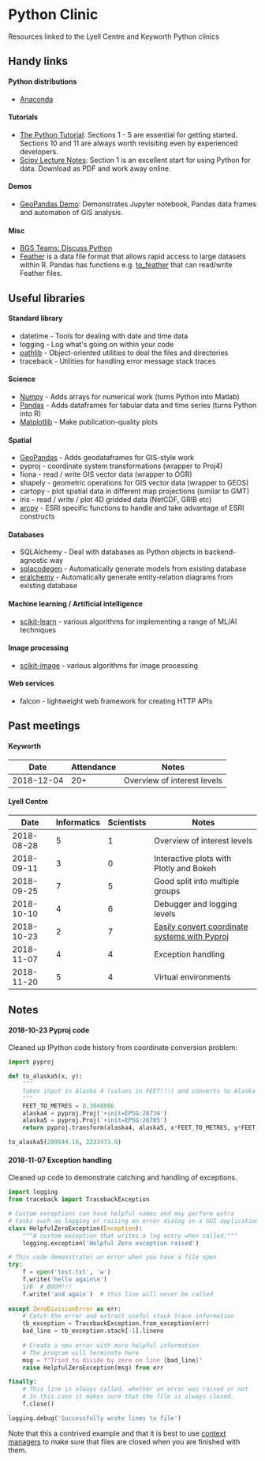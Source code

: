 # Python Clinic

Resources linked to the Lyell Centre and Keyworth Python clinics

## Handy links

#### Python distributions

+ [Anaconda](https://www.anaconda.com/download/)

#### Tutorials

+ [The Python Tutorial](https://docs.python.org/3/tutorial/): Sections
  1 - 5 are essential for getting started. Sections 10 and 11 are always worth
revisiting even by experienced developers.
+ [Scipy Lecture Notes](https://www.scipy-lectures.org/): Section 1 is an
  excellent start for using Python for data. Download as PDF and work away
online.

#### Demos

+ [GeoPandas Demo](https://github.com/BritishGeologicalSurvey/geopandas-demo):
  Demonstrates Jupyter notebook, Pandas data frames and automation of GIS
analysis.

#### Misc

+ [BGS Teams: Discuss Python ](https://teams.microsoft.com/l/channel/19%3a4cab3e4fd4ab4c0e86f35e5bc75bb528%40thread.skype/Discuss%2520Python?groupId=986a7d3d-501a-4b2c-b8f5-5be979296946&tenantId=b311db95-32ad-438f-a101-7ba061712a4e)
+ [Feather](https://blog.rstudio.com/2016/03/29/feather/) is a data file format
  that allows rapid access to large datasets within R. Pandas has functions
e.g.
[to_feather](https://pandas.pydata.org/pandas-docs/stable/generated/pandas.DataFrame.to_feather.html)
that can read/write Feather files.

## Useful libraries

#### Standard library

+ datetime - Tools for dealing with date and time data
+ logging - Log what's going on within your code
+ [pathlib](https://realpython.com/python-pathlib/) - Object-oriented utilities to deal the files and directories
+ traceback - Utilities for handling error message stack traces

#### Science

+ [Numpy](http://www.numpy.org/) - Adds arrays for numerical work (turns Python into Matlab)
+ [Pandas](https://pandas.pydata.org/) - Adds dataframes for tabular data and time series (turns Python into
  R)
+ [Matplotlib](https://matplotlib.org/) - Make publication-quality plots

#### Spatial

+ [GeoPandas](http://geopandas.org/) - Adds geodataframes for GIS-style work
+ pyproj - coordinate system transformations (wrapper to Proj4)
+ fiona - read / write GIS vector data (wrapper to OGR)
+ shapely - geometric operations for GIS vector data (wrapper to GEOS)
+ cartopy - plot spatial data in different map projections (similar to GMT)
+ iris - read / write / plot 4D gridded data (NetCDF, GRIB etc)
+ [arcpy](http://pro.arcgis.com/en/pro-app/arcpy/get-started/what-is-arcpy-.htm) - ESRI specific functions to handle and take advantage of ESRI constructs

#### Databases

+ SQLAlchemy - Deal with databases as Python objects in backend-agnostic way
+ [sqlacodegen](https://github.com/agronholm/sqlacodegen) - Automatically generate models from existing database
+ [eralchemy](https://github.com/Alexis-benoist/eralchemy) - Automatically generate entity-relation diagrams from existing database

#### Machine learning / Artificial intelligence

+ [scikit-learn](https://scikit-learn.org/stable/) - various algorithms for implementing a range of ML/AI techniques

#### Image processing

+ [scikit-image](https://scikit-image.org/) - various algorithms for image processing

#### Web services

+ falcon - lightweight web framework for creating HTTP APIs


## Past meetings

#### Keyworth

Date | Attendance | Notes
---- | ----------- | -----
2018-12-04 | 20+ | Overview of interest levels


#### Lyell Centre

Date | Informatics | Scientists | Notes
---- | ----------- | ---------- | -----
2018-08-28 | 5 | 1 | Overview of interest levels
2018-09-11 | 3 | 0 | Interactive plots with Plotly and Bokeh
2018-09-25 | 7 | 5 | Good split into multiple groups
2018-10-10 | 4 | 6 | Debugger and logging levels
2018-10-23 | 2 | 7 | [Easily convert coordinate systems with Pyproj](http://all-geo.org/volcan01010/2012/11/change-coordinates-with-pyproj/)
2018-11-07 | 4 | 4 | Exception handling
2018-11-20 | 5 | 4 | Virtual environments

## Notes

#### 2018-10-23 Pyproj code

Cleaned up IPython code history from coordinate conversion problem:

```python
import pyproj

def to_alaska5(x, y):
    """
    Takes input in Alaska 4 (values in FEET!!!) and converts to Alaska 5.
    """
    FEET_TO_METRES = 0.3048006
    alaska4 = pyproj.Proj('+init=EPSG:26734')
    alaska5 = pyproj.Proj('+init=EPSG:26705')
    return pyproj.transform(alaska4, alaska5, x*FEET_TO_METRES, y*FEET_TO_METRES)

to_alaska5(209844.16, 2233473.9)
```

#### 2018-11-07 Exception handling

Cleaned up code to demonstrate catching and handling of exceptions.

```python
import logging
from traceback import TracebackException

# Custom exceptions can have helpful names and may perform extra
# tasks such as logging or raising an error dialog in a GUI application.
class HelpfulZeroException(Exception):
    """A custom exception that writes a log entry when called."""
    logging.exception('Helpful Zero exception raised')

# This code demonstrates an error when you have a file open
try:
    f = open('test.txt', 'w')
    f.write('hello again\n')
    1/0  # BOOM!!!
    f.write('and again')  # this line will never be called
    
except ZeroDivisionError as err:
    # Catch the error and extract useful stack trace information
    tb_exception = TracebackException.from_exception(err)
    bad_line = tb_exception.stack[-1].lineno
    
    # Create a new error with more helpful information
    # The program will terminate here
    msg = f"Tried to divide by zero on line {bad_line}"
    raise HelpfulZeroException(msg) from err

finally:
    # This line is always called, whether an error was raised or not
    # In this case it makes sure that the file is always closed.
    f.close()

logging.debug('Successfully wrote lines to file')
```

Note that this a contrived example and that it is best to use [context managers](https://jeffknupp.com/blog/2016/03/07/python-with-context-managers/) to make sure that files are closed when you are finished with them.

